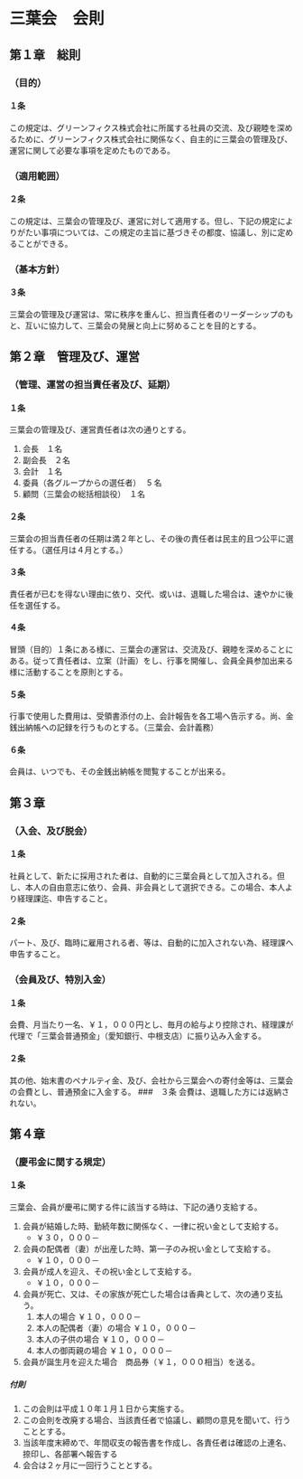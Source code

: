 # 三葉会　会則

## 第１章　総則

### （目的）

#### １条

この規定は、グリーンフィクス株式会社に所属する社員の交流、及び親睦を深めるために、グリーンフィクス株式会社に関係なく、自主的に三葉会の管理及び、運営に関して必要な事項を定めたものである。

### （適用範囲）

#### ２条

この規定は、三葉会の管理及び、運営に対して適用する。但し、下記の規定によりがたい事項については、この規定の主旨に基づきその都度、協議し、別に定めることができる。

### （基本方針）

#### ３条

三葉会の管理及び運営は、常に秩序を重んじ、担当責任者のリーダーシップのもと、互いに協力して、三葉会の発展と向上に努めることを目的とする。

## 第２章　管理及び、運営

### （管理、運営の担当責任者及び、延期）

#### １条

三葉会の管理及び、運営責任者は次の通りとする。

1. 会長　１名
2. 副会長　２名
3. 会計　１名
4. 委員（各グループからの選任者）　 5 名
5. 顧問（三葉会の総括相談役）　１名

#### ２条

三葉会の担当責任者の任期は満２年とし、その後の責任者は民主的且つ公平に選任する。（選任月は４月とする。）

#### ３条

責任者が已むを得ない理由に依り、交代、或いは、退職した場合は、速やかに後任を選任する。

#### ４条

冒頭（目的）１条にある様に、三葉会の運営は、交流及び、親睦を深めることにある。従って責任者は、立案（計画）をし、行事を開催し、会員全員参加出来る様に活動することを原則とする。

#### ５条

行事で使用した費用は、受領書添付の上、会計報告を各工場へ告示する。尚、金銭出納帳への記録を行うものとする。（三葉会、会計義務）

#### ６条

会員は、いつでも、その金銭出納帳を閲覧することが出来る。

## 第３章

### （入会、及び脱会）

#### １条

社員として、新たに採用された者は、自動的に三葉会員として加入される。但し、本人の自由意志に依り、会員、非会員として選択できる。この場合、本人より経理課迄、申告すること。

#### ２条

パート、及び、臨時に雇用される者、等は、自動的に加入されない為、経理課へ申告すること。

### （会員及び、特別入金）

#### １条

会費、月当たり一名、￥１，０００円とし、毎月の給与より控除され、経理課が代理で「三葉会普通預金」（愛知銀行、中根支店）に振り込み入金する。

#### ２条

其の他、始末書のペナルティ金、及び、会社から三葉会への寄付金等は、三葉会の会費とし、普通預金に入金する。 ###　３条
会費は、退職した方には返納されない。

## 第４章

### （慶弔金に関する規定）

#### １条

三葉会、会員が慶弔に関する件に該当する時は、下記の通り支給する。

1. 会員が結婚した時、勤続年数に関係なく、一律に祝い金として支給する。
   - ￥３０，０００－
2. 会員の配偶者（妻）が出産した時、第一子のみ祝い金として支給する。
   - ￥１０，０００－
3. 会員が成人を迎え、その祝い金として支給する。
   - ￥１０，０００－
4. 会員が死亡、又は、その家族が死亡した場合は香典として、次の通り支払う。
   1. 本人の場合 ￥１０，０００－
   2. 本人の配偶者（妻）の場合 ￥１０，０００－
   3. 本人の子供の場合 ￥１０，０００－
   4. 本人の御両親の場合 ￥１０，０００－
5. 会員が誕生月を迎えた場合　商品券（￥１，０００相当）を送る。

##### 付則

1. この会則は平成１０年１月１日から実施する。
2. この会則を改廃する場合、当該責任者で協議し、顧問の意見を聞いて、行うこととする。
3. 当該年度末締めで、年間収支の報告書を作成し、各責任者は確認の上連名、捺印し、各部署へ報告する
4. 会合は２ヶ月に一回行うこととする。
